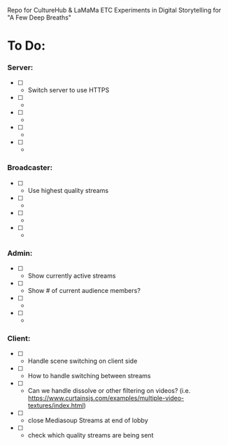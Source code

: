 Repo for CultureHub & LaMaMa ETC Experiments in Digital Storytelling for "A Few Deep Breaths"

# To Do:

### Server:
* [ ] - Switch server to use HTTPS
* [ ] - 
* [ ] - 
* [ ] - 
* [ ] - 

### Broadcaster:
* [ ] - Use highest quality streams
* [ ] - 
* [ ] - 
* [ ] - 

### Admin:
* [ ] - Show currently active streams
* [ ] - Show # of current audience members?
* [ ] - 
* [ ] - 

### Client:
* [ ] - Handle scene switching on client side
* [ ] - How to handle switching between streams
* [ ] - Can we handle dissolve or other filtering on videos? (i.e. https://www.curtainsjs.com/examples/multiple-video-textures/index.html)
* [ ] - close Mediasoup Streams at end of lobby
* [ ] - check which quality streams are being sent
